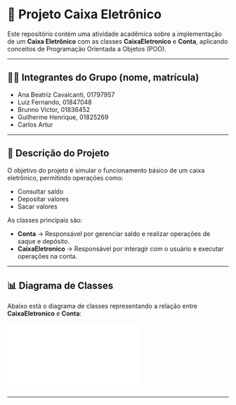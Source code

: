 # 🏦 Projeto Caixa Eletrônico

Este repositório contém uma atividade acadêmica sobre a implementação de um **Caixa Eletrônico** com as classes **CaixaEletronico** e **Conta**, aplicando conceitos de Programação Orientada a Objetos (POO).

---
## 👨‍💻 Integrantes do Grupo (nome, matrícula)
- Ana Beatriz Cavalcanti, 01797957
- Luiz Fernando, 01847048  
- Brunno Victor, 01836452  
- Guilherme Henrique, 01825269
- Carlos Artur

---
## 📌 Descrição do Projeto
O objetivo do projeto é simular o funcionamento básico de um caixa eletrônico, permitindo operações como:
- Consultar saldo
- Depositar valores
- Sacar valores  

As classes principais são:
- **Conta** → Responsável por gerenciar saldo e realizar operações de saque e depósito.  
- **CaixaEletronico** → Responsável por interagir com o usuário e executar operações na conta.  

---
## 📊 Diagrama de Classes

Abaixo está o diagrama de classes representando a relação entre **CaixaEletronico** e **Conta**:

![Diagrama de Classes](diagrama-classes.pdf)

---
